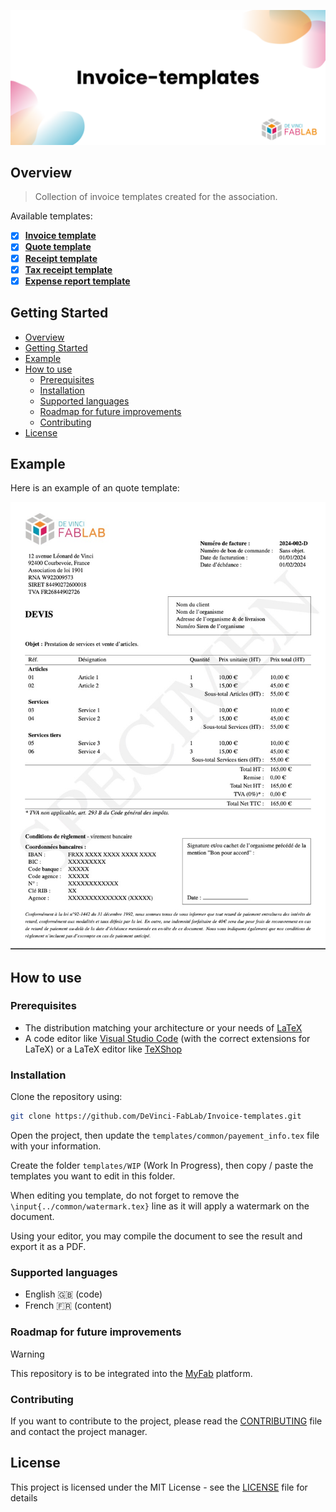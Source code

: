 ![Presentation](./docs/assets/presentation.png)

## Overview

> Collection of invoice templates created for the association.

Available templates:

- [x] [**Invoice template**](/facture/)
- [x] [**Quote template**](/devis/)
- [x] [**Receipt template**](/reçu_de_paiement/)
- [x] [**Tax receipt template**](/reçu_fiscal/)
- [x] [**Expense report template**](/note_de_frais/)

## Getting Started

- [Overview](#overview)
- [Getting Started](#getting-started)
- [Example](#example)
- [How to use](#how-to-use)
  - [Prerequisites](#prerequisites)
  - [Installation](#installation)
  - [Supported languages](#supported-languages)
  - [Roadmap for future improvements](#roadmap-for-future-improvements)
  - [Contributing](#contributing)
- [License](#license)

## Example

Here is an example of an quote template:

![Example](./docs/assets/example.jpg)

## How to use

### Prerequisites

- The distribution matching your architecture or your needs of [LaTeX](https://www.latex-project.org/)
- A code editor like [Visual Studio Code](https://code.visualstudio.com/) (with the correct extensions for LaTeX) or a LaTeX editor like [TeXShop](http://pages.uoregon.edu/koch/texshop/)

### Installation

Clone the repository using:

```bash
git clone https://github.com/DeVinci-FabLab/Invoice-templates.git
```

Open the project, then update the `templates/common/payement_info.tex` file with your information.

Create the folder `templates/WIP` (Work In Progress), then copy / paste the templates you want to edit in this folder.

When editing you template, do not forget to remove the `\input{../common/watermark.tex}` line as it will apply a watermark on the document.

Using your editor, you may compile the document to see the result and export it as a PDF.

### Supported languages

- English 🇬🇧 (code)
- French 🇫🇷 (content)

### Roadmap for future improvements

> [!WARNING]
> This repository is to be integrated into the [MyFab](https://github.com/DeVinci-FabLab/MyFab-Home) platform.

### Contributing

If you want to contribute to the project, please read the [CONTRIBUTING](./.github/CONTRIBUTING) file and contact the project manager.

## License

This project is licensed under the MIT License - see the [LICENSE](LICENSE) file for details
